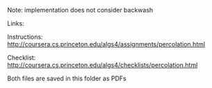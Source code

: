 Note: implementation does not consider backwash

Links:

Instructions: http://coursera.cs.princeton.edu/algs4/assignments/percolation.html

Checklist: http://coursera.cs.princeton.edu/algs4/checklists/percolation.html

Both files are saved in this folder as PDFs